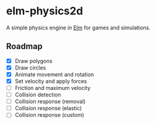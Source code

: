 # elm-physics2d

A simple physics engine in [Elm](https://elm-lang.org) for games and simulations.

## Roadmap

- [x] Draw polygons
- [x] Draw circles
- [x] Animate movement and rotation
- [x] Set velocity and apply forces
- [ ] Friction and maximum velocity
- [ ] Collision detection
- [ ] Collision response (removal)
- [ ] Collision response (elastic)
- [ ] Collision response (custom)